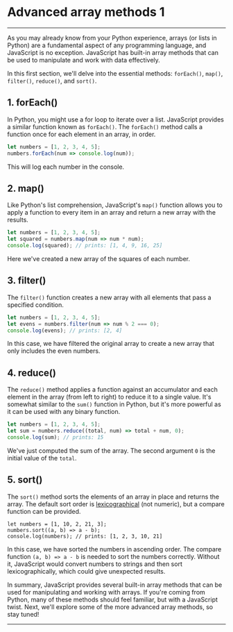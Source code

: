 # Advanced array methods 1

---

As you may already know from your Python experience, arrays (or lists in Python) are a fundamental aspect of any programming language, and JavaScript is no exception. JavaScript has built-in array methods that can be used to manipulate and work with data effectively.

In this first section, we'll delve into the essential methods: `forEach()`, `map()`, `filter()`, `reduce()`, and `sort()`.

## 1. forEach()

In Python, you might use a for loop to iterate over a list. JavaScript provides a similar function known as `forEach()`. The `forEach()` method calls a function once for each element in an array, in order.

```jsx
let numbers = [1, 2, 3, 4, 5];
numbers.forEach(num => console.log(num));
```

This will log each number in the console.

## 2. map()

Like Python's list comprehension, JavaScript's `map()` function allows you to apply a function to every item in an array and return a new array with the results.

```jsx
let numbers = [1, 2, 3, 4, 5];
let squared = numbers.map(num => num * num);
console.log(squared); // prints: [1, 4, 9, 16, 25]
```

Here we've created a new array of the squares of each number.

## 3. filter()

The `filter()` function creates a new array with all elements that pass a specified condition.

```jsx
let numbers = [1, 2, 3, 4, 5];
let evens = numbers.filter(num => num % 2 === 0);
console.log(evens); // prints: [2, 4]
```

In this case, we have filtered the original array to create a new array that only includes the even numbers.

## 4. reduce()

The `reduce()` method applies a function against an accumulator and each element in the array (from left to right) to reduce it to a single value. It's somewhat similar to the `sum()` function in Python, but it's more powerful as it can be used with any binary function.

```jsx
let numbers = [1, 2, 3, 4, 5];
let sum = numbers.reduce((total, num) => total + num, 0);
console.log(sum); // prints: 15
```

We've just computed the sum of the array. The second argument `0` is the initial value of the `total`.

## 5. sort()

The `sort()` method sorts the elements of an array in place and returns the array. The default sort order is [lexicographical](https://stackoverflow.com/questions/45950646/what-is-lexicographical-order) (not numeric), but a compare function can be provided.

```
let numbers = [1, 10, 2, 21, 3];
numbers.sort((a, b) => a - b);
console.log(numbers); // prints: [1, 2, 3, 10, 21]

```

In this case, we have sorted the numbers in ascending order. The compare function `(a, b) => a - b` is needed to sort the numbers correctly. Without it, JavaScript would convert numbers to strings and then sort lexicographically, which could give unexpected results.

In summary, JavaScript provides several built-in array methods that can be used for manipulating and working with arrays. If you're coming from Python, many of these methods should feel familiar, but with a JavaScript twist. Next, we'll explore some of the more advanced array methods, so stay tuned!

---